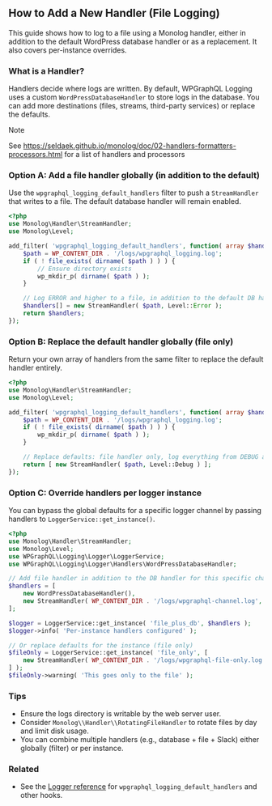 ## How to Add a New Handler (File Logging)

This guide shows how to log to a file using a Monolog handler, either in addition to the default WordPress database handler or as a replacement. It also covers per-instance overrides.

### What is a Handler?

Handlers decide where logs are written. By default, WPGraphQL Logging uses a custom `WordPressDatabaseHandler` to store logs in the database. You can add more destinations (files, streams, third-party services) or replace the defaults.

>[!NOTE]
> See <https://seldaek.github.io/monolog/doc/02-handlers-formatters-processors.html> for a list of handlers and processors

### Option A: Add a file handler globally (in addition to the default)

Use the `wpgraphql_logging_default_handlers` filter to push a `StreamHandler` that writes to a file. The default database handler will remain enabled.

```php
<?php
use Monolog\Handler\StreamHandler;
use Monolog\Level;

add_filter( 'wpgraphql_logging_default_handlers', function( array $handlers ) {
    $path = WP_CONTENT_DIR . '/logs/wpgraphql_logging.log';
    if ( ! file_exists( dirname( $path ) ) ) {
        // Ensure directory exists
        wp_mkdir_p( dirname( $path ) );
    }

    // Log ERROR and higher to a file, in addition to the default DB handler
    $handlers[] = new StreamHandler( $path, Level::Error );
    return $handlers;
});
```

### Option B: Replace the default handler globally (file only)

Return your own array of handlers from the same filter to replace the default handler entirely.

```php
<?php
use Monolog\Handler\StreamHandler;
use Monolog\Level;

add_filter( 'wpgraphql_logging_default_handlers', function( array $handlers ) {
    $path = WP_CONTENT_DIR . '/logs/wpgraphql_logging.log';
    if ( ! file_exists( dirname( $path ) ) ) {
        wp_mkdir_p( dirname( $path ) );
    }

    // Replace defaults: file handler only, log everything from DEBUG and up
    return [ new StreamHandler( $path, Level::Debug ) ];
});
```

### Option C: Override handlers per logger instance

You can bypass the global defaults for a specific logger channel by passing handlers to `LoggerService::get_instance()`.

```php
<?php
use Monolog\Handler\StreamHandler;
use Monolog\Level;
use WPGraphQL\Logging\Logger\LoggerService;
use WPGraphQL\Logging\Logger\Handlers\WordPressDatabaseHandler;

// Add file handler in addition to the DB handler for this specific channel
$handlers = [
    new WordPressDatabaseHandler(),
    new StreamHandler( WP_CONTENT_DIR . '/logs/wpgraphql-channel.log', Level::Info ),
];

$logger = LoggerService::get_instance( 'file_plus_db', $handlers );
$logger->info( 'Per-instance handlers configured' );

// Or replace defaults for the instance (file only)
$fileOnly = LoggerService::get_instance( 'file_only', [
    new StreamHandler( WP_CONTENT_DIR . '/logs/wpgraphql-file-only.log', Level::Warning ),
] );
$fileOnly->warning( 'This goes only to the file' );
```

### Tips

- Ensure the logs directory is writable by the web server user.
- Consider `Monolog\\Handler\\RotatingFileHandler` to rotate files by day and limit disk usage.
- You can combine multiple handlers (e.g., database + file + Slack) either globally (filter) or per instance.

### Related

- See the [Logger reference](../reference/logging.md#filter-wpgraphql_logging_default_handlers) for `wpgraphql_logging_default_handlers` and other hooks.

